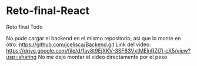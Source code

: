 # Reto-final-React
Reto final Todo

No pude cargar el backend en el mismo repositorio, asi que lo monte en otro: https://github.com/jcelisca/Backend.git
Link del video: https://drive.google.com/file/d/1ay8t9EjXKV-3SF83VxtMElnRZI7i-cX5/view?usp=sharing
No me dejo montar el video directamente por el peso
